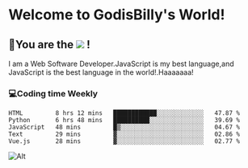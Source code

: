 # Welcome to GodisBilly's World!
## :partying_face:You are the  ![](https://visitor-badge.glitch.me/badge?page_id=Godisbilly.readme) !
I am a Web Software Developer.JavaScript is my best language,and JavaScript is the best language in the world!.Haaaaaaa!
### :computer:Coding time Weekly
  <!--START_SECTION:waka-->
```text
HTML         8 hrs 12 mins   ████████████░░░░░░░░░░░░░   47.87 % 
Python       6 hrs 48 mins   ██████████░░░░░░░░░░░░░░░   39.69 % 
JavaScript   48 mins         █▒░░░░░░░░░░░░░░░░░░░░░░░   04.67 % 
Text         29 mins         ▓░░░░░░░░░░░░░░░░░░░░░░░░   02.86 % 
Vue.js       28 mins         ▓░░░░░░░░░░░░░░░░░░░░░░░░   02.77 % 
```
<!--END_SECTION:waka-->
![Alt](https://repobeats.axiom.co/api/embed/eeff64f6cf3d966257bdb597911b88a4c137d508.svg "Repobeats analytics image")

